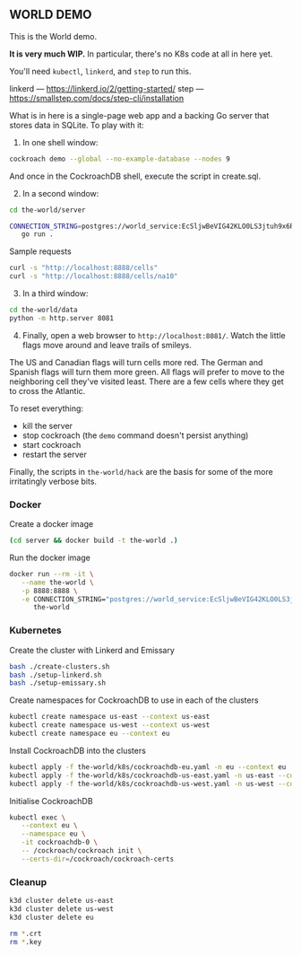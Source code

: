 ## WORLD DEMO

This is the World demo.

**It is very much WIP.** In particular, there's no K8s code at all in here
yet.

You'll need `kubectl`, `linkerd`, and `step` to run this.

linkerd — https://linkerd.io/2/getting-started/
step — https://smallstep.com/docs/step-cli/installation

What is in here is a single-page web app and a backing Go server that stores
data in SQLite. To play with it:

1. In one shell window:

``` sh
cockroach demo --global --no-example-database --nodes 9
```

And once in the CockroachDB shell, execute the script in create.sql.

2. In a second window:

``` sh
cd the-world/server

CONNECTION_STRING=postgres://world_service:EcSljwBeVIG42KLO0LS3jtuh9x6RMcOBZEWFSk@localhost:26257/the_world?sslmode=allow \
   go run .
```

Sample requests

``` sh
curl -s "http://localhost:8888/cells"
curl -s "http://localhost:8888/cells/na10"
```

3. In a third window:

``` sh
cd the-world/data
python -m http.server 8081
```

4. Finally, open a web browser to `http://localhost:8081/`. Watch the little
   flags move around and leave trails of smileys.

The US and Canadian flags will turn cells more red. The German and Spanish
flags will turn them more green. All flags will prefer to move to the
neighboring cell they've visited least. There are a few cells where they get
to cross the Atlantic.

To reset everything:

- kill the server
- stop cockroach (the `demo` command doesn't persist anything)
- start cockroach
- restart the server

Finally, the scripts in `the-world/hack` are the basis for some of the more
irritatingly verbose bits.

### Docker

Create a docker image

``` sh
(cd server && docker build -t the-world .)
```

Run the docker image

``` sh
docker run --rm -it \
   --name the-world \
   -p 8888:8888 \
   -e CONNECTION_STRING="postgres://world_service:EcSljwBeVIG42KLO0LS3jtuh9x6RMcOBZEWFSk@host.docker.internal:26257/the_world?sslmode=allow" \
      the-world
```

### Kubernetes

Create the cluster with Linkerd and Emissary

``` sh
bash ./create-clusters.sh
bash ./setup-linkerd.sh
bash ./setup-emissary.sh
```

Create namespaces for CockroachDB to use in each of the clusters

``` sh
kubectl create namespace us-east --context us-east
kubectl create namespace us-west --context us-west
kubectl create namespace eu --context eu
```

Install CockroachDB into the clusters

``` sh
kubectl apply -f the-world/k8s/cockroachdb-eu.yaml -n eu --context eu
kubectl apply -f the-world/k8s/cockroachdb-us-east.yaml -n us-east --context us-east
kubectl apply -f the-world/k8s/cockroachdb-us-west.yaml -n us-west --context us-west
```

Initialise CockroachDB

``` sh
kubectl exec \
   --context eu \
   --namespace eu \
   -it cockroachdb-0 \
   -- /cockroach/cockroach init \
   --certs-dir=/cockroach/cockroach-certs

```

### Cleanup

``` sh
k3d cluster delete us-east
k3d cluster delete us-west
k3d cluster delete eu

rm *.crt
rm *.key
```